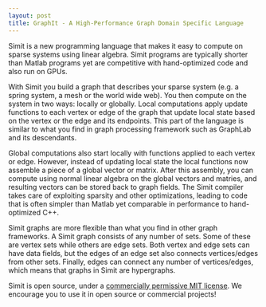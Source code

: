 ```yaml
---
layout: post
title: GraphIt - A High-Performance Graph Domain Specific Language
---
```


<meta name="Description" content="GraphIt - A High-
Performance Graph Domain Specific Language">

Simit is a new programming language that makes it easy to compute on sparse
systems using linear algebra.  Simit programs are typically shorter than Matlab
programs yet are competitive with hand-optimized code and also run on GPUs.

With Simit you build a graph that describes your sparse system (e.g. a spring
system, a mesh or the world wide web). You then compute on the system in two
ways: locally or globally. Local computations apply update functions to each
vertex or edge of the graph that update local state based on the vertex or the
edge and its endpoints. This part of the language is similar to what you find
in graph processing framework such as GraphLab and its descendants.

Global computations also start locally with functions applied to each vertex or
edge. However, instead of updating local state the local functions now assemble
a piece of a global vector or matrix. After this assembly, you can compute
using normal linear algebra on the global vectors and matries, and resulting
vectors can be stored back to graph fields. The Simit compiler takes care of
exploiting sparsity and other optimizations, leading to code that is often
simpler than Matlab yet comparable in performance to hand-optimized C++.

Simit graphs are more flexible than what you find in other graph frameworks. A
Simit graph consists of any number of sets. Some of these are vertex sets while
others are edge sets. Both vertex and edge sets can have data fields, but the
edges of an edge set also connects vertices/edges from other sets. Finally,
edges can connect any number of vertices/edges, which means that graphs in
Simit are hypergraphs.

Simit is open source, under a [commercially permissive MIT
license](https://github.com/simit-lang/simit/blob/master/LICENSE). We encourage
you to use it in open source or commercial projects!


